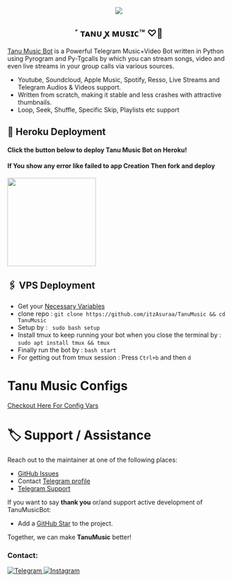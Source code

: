 </h2>
<p align="center">
  <img src="https://envs.sh/pu3.jpg">
</p>

<h2 align="center">
     ˹ ᴛᴀɴᴜ ꭙ ᴍᴜsɪᴄ™ ♡゙
</h2>

[Tanu Music Bot](https://t.me/TanuMusicxBot) is a Powerful Telegram Music+Video Bot written in Python using Pyrogram and Py-Tgcalls by which you can stream songs, video and even live streams in your group calls via various sources.

* Youtube, Soundcloud, Apple Music, Spotify, Resso, Live Streams and Telegram Audios & Videos support.
* Written from scratch, making it stable and less crashes with attractive thumbnails.
* Loop, Seek, Shuffle, Specific Skip, Playlists etc support



## 🚀 Heroku Deployment

<h4>Click the button below to deploy Tanu Music Bot on Heroku!</h4>    
<h4>If You show any error like failed to app Creation Then fork and deploy </h4>
<a href="https://dashboard.heroku.com/new?template=https://github.com/itzAsuraa/TanuMusic"><img src="https://img.shields.io/badge/Deploy%20On%20Heroku-008080?style=for-the-badge&logo=heroku" width="200""/></a>


## 🖇 VPS Deployment
- Get your [Necessary Variables](https://github.com/itzAsuraa/TanuMusic/blob/master/sample.env)
- clone repo : `git clone https://github.com/itzAsuraa/TanuMusic && cd TanuMusic`
- Setup by : ` sudo bash setup`
- Install tmux to keep running your bot when you close the terminal by :
`sudo apt install tmux && tmux`
- Finally run the bot by :
`bash start`
- For getting out from tmux session : Press `Ctrl+b` and then `d`<br>


# Tanu Music Configs
 [Checkout Here For Config Vars](https://github.com/itzAsuraa/TanuMusic/blob/master/config/ConfigReadme.md)
# 🏷 Support / Assistance

Reach out to the maintainer at one of the following places:

- [GitHub Issues](https://github.com/itzAsuraa/TanuMusic/issues/new?assignees=&labels=question&template=SUPPORT_QUESTION.md&title=support%3A+)
- Contact  [Telegram profile](https://t.me/itzAsuraa)
- [Telegram Support](https://t.me/AsuraaSupports)

If you want to say **thank you** or/and support active development of TanuMusicBot:

- Add a [GitHub Star](https://github.com/itzAsuraa/TanuMusic) to the project.


Together, we can make **TanuMusic** better!

### Contact:
<a href="https://t.me/itzAsuraa">
    <img title="Telegram" src="https://img.shields.io/badge/Telegram-%23000000.svg?&style=for-the-badge&logo=telegram&logoColor=61DAFB">
</a>
<a href="https://instagram.com/itzAsuraa">
    <img title="Instagram" src="https://img.shields.io/badge/instagram-%23E4405F.svg?&style=for-the-badge&logo=instagram&logoColor=white">
</a>